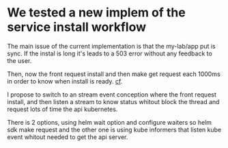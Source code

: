 # We tested a new implem of the service install workflow 


The main issue of the current implementation is that the my-lab/app put is sync. If the instal is long it's leads to a 503 error without any feedback to the user. 

Then, now the front request install and then make get request each 1000ms in order to know when install is ready. [cf](https://github.com/InseeFrLab/onyxia/blob/7e50e08028dc60ca179cd7c3b184252148e8a456/web/src/core/adapters/onyxiaApi/onyxiaApi.ts#L607~L635). 


I propose to switch to an stream event conception where the front request install, and then listen a stream to know status whitout block the thread and request lots of time the api kubernetes. 


There is 2 options, using helm wait option and configure waiters so helm sdk make request and the other one is using kube informers that listen kube event whitout needed to get the api server. 


